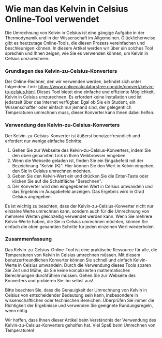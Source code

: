 Wie man das Kelvin in Celsius Online-Tool verwendet
===================================================

Die Umrechnung von Kelvin in Celsius ist eine gängige Aufgabe in der Thermodynamik und in der Wissenschaft im Allgemeinen. Glücklicherweise gibt es heutzutage Online-Tools, die diesen Prozess vereinfachen und beschleunigen können. In diesem Artikel werden wir über ein solches Tool sprechen und Ihnen zeigen, wie Sie es verwenden können, um Kelvin in Celsius umzurechnen.

### Grundlagen des Kelvin-zu-Celsius-Konverters

Der Online-Rechner, den wir verwenden werden, befindet sich unter folgendem Link: <https://www.onlinecalculatorsfree.com/de/convert/kelvin-to-celsius.html>. Dieses Tool bietet eine einfache und effiziente Möglichkeit, Kelvin in Celsius umzurechnen. Es erfordert keine Installation und ist jederzeit über das Internet verfügbar. Egal ob Sie ein Student, ein Wissenschaftler oder einfach nur jemand sind, der gelegentlich Temperaturen umrechnen muss, dieser Konverter kann Ihnen dabei helfen.

### Verwendung des Kelvin-zu-Celsius-Konverters

Der Kelvin-zu-Celsius-Konverter ist äußerst benutzerfreundlich und erfordert nur wenige einfache Schritte:

1. Gehen Sie zur Webseite des Kelvin-zu-Celsius-Konverters, indem Sie den oben genannten Link in Ihren Webbrowser eingeben.
2. Wenn die Webseite geladen ist, finden Sie ein Eingabefeld mit der Bezeichnung "Kelvin (K)". Hier können Sie den Wert in Kelvin eingeben, den Sie in Celsius umrechnen möchten.
3. Geben Sie den Kelvin-Wert ein und drücken Sie die Enter-Taste oder klicken Sie auf die Schaltfläche "Berechnen".
4. Der Konverter wird den eingegebenen Wert in Celsius umwandeln und das Ergebnis im Ausgabefeld anzeigen. Das Ergebnis wird in Grad Celsius angegeben.

Es ist wichtig zu beachten, dass der Kelvin-zu-Celsius-Konverter nicht nur einzelne Werte umrechnen kann, sondern auch für die Umrechnung von mehreren Werten gleichzeitig verwendet werden kann. Wenn Sie mehrere Kelvin-Werte haben, die Sie in Celsius umrechnen möchten, können Sie einfach die oben genannten Schritte für jeden einzelnen Wert wiederholen.

### Zusammenfassung

Das Kelvin-zu-Celsius-Online-Tool ist eine praktische Ressource für alle, die Temperaturen von Kelvin in Celsius umrechnen müssen. Mit diesem benutzerfreundlichen Konverter können Sie schnell und einfach Kelvin-Werte in Celsius umwandeln. Durch die Verwendung dieses Tools sparen Sie Zeit und Mühe, da Sie keine komplizierten mathematischen Berechnungen durchführen müssen. Gehen Sie zur Webseite des Konverters und probieren Sie ihn selbst aus!

Bitte beachten Sie, dass die Genauigkeit der Umrechnung von Kelvin in Celsius von entscheidender Bedeutung sein kann, insbesondere in wissenschaftlichen oder technischen Bereichen. Überprüfen Sie immer die Richtigkeit der Ergebnisse und verwenden Sie geeignete Rundungsregeln, wenn nötig.

Wir hoffen, dass Ihnen dieser Artikel beim Verständnis der Verwendung des Kelvin-zu-Celsius-Konverters geholfen hat. Viel Spaß beim Umrechnen von Temperaturen!